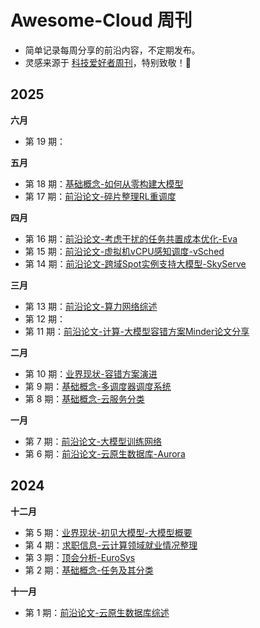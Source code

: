 # Awesome-Cloud 周刊

* 简单记录每周分享的前沿内容，不定期发布。
* 灵感来源于 [科技爱好者周刊](https://github.com/ruanyf/weekly)，特别致敬！🫡

## 2025

**六月**
* 第 19 期：

**五月**
* 第 18 期：[基础概念-如何从零构建大模型](./issue-18.md)
* 第 17 期：[前沿论文-碎片整理RL重调度](./issue-17.md)

**四月**
* 第 16 期：[前沿论文-考虑干扰的任务共置成本优化-Eva](./issue-16.md)
* 第 15 期：[前沿论文-虚拟机vCPU感知调度-vSched](./issue-15.md)
* 第 14 期：[前沿论文-跨域Spot实例支持大模型-SkyServe](./issue-14.md)

**三月**
* 第 13 期：[前沿论文-算力网络综述](./issue-13.md)
* 第 12 期：
* 第 11 期：[前沿论文-计算-大模型容错方案Minder论文分享](./issue-11.md)

**二月**
* 第 10 期：[业界现状-容错方案演进](./issue-10.md)
* 第 9 期：[基础概念-多调度器调度系统](./issue-9.md)
* 第 8 期：[基础概念-云服务分类](./issue-8.md)

**一月**
* 第 7 期：[前沿论文-大模型训练网络](./issue-7.md)
* 第 6 期：[前沿论文-云原生数据库-Aurora](./issue-6.md)

## 2024

**十二月**
* 第 5 期：[业界现状-初见大模型-大模型概要](./issue-5.md)
* 第 4 期：[求职信息-云计算领域就业情况整理](./issue-4.md)
* 第 3 期：[顶会分析-EuroSys](./issue-3.md)
* 第 2 期：[基础概念-任务及其分类](./issue-2.md)

**十一月**
* 第 1 期：[前沿论文-云原生数据库综述](./issue-1.md)
